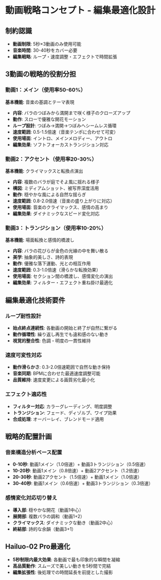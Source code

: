 # 動画戦略コンセプト - 編集最適化設計

## 制約認識
- **動画制限**: 5秒×3動画のみ使用可能
- **音楽時間**: 30-40秒をカバー必要
- **編集戦略**: ループ・速度調整・エフェクトで時間拡張

## 3動画の戦略的役割分担

### 動画1：メイン（使用率50-60%）
**基本機能**: 音楽の基調とテーマ表現
- **内容**: バラのつぼみから満開まで咲く様子のクローズアップ
- **動作**: スローで優雅な開花モーション
- **ループ設計**: つぼみ→満開→つぼみへシームレス循環
- **速度範囲**: 0.5-1.5倍速（音楽テンポに合わせて可変）
- **使用場面**: イントロ、メインメロディー、アウトロ
- **編集効果**: ソフトフォーカストランジション対応

### 動画2：アクセント（使用率20-30%）
**基本機能**: クライマックスと転換点演出
- **内容**: 複数のバラが庭でそよ風に揺れる様子
- **構図**: ミディアムショット、被写界深度活用
- **動作**: 穏やかな風による自然な揺らぎ
- **速度範囲**: 0.8-2.0倍速（音楽の盛り上がりに対応）
- **使用場面**: 音楽のクライマックス、感情の高まり
- **編集効果**: ダイナミックなスピード変化対応

### 動画3：トランジション（使用率10-20%）
**基本機能**: 場面転換と感情的橋渡し
- **内容**: バラの花びらが金色の光線の中を舞い散る
- **美学**: 抽象的美しさ、詩的表現
- **動作**: 優雅な落下運動、光との相互作用
- **速度範囲**: 0.3-1.0倍速（滑らかな転換効果）
- **使用場面**: セクション間の橋渡し、感情変化の演出
- **編集効果**: フィルター・エフェクト重ね掛け最適化

## 編集最適化技術要件

### ループ耐性設計
- **始点終点連続性**: 各動画の開始と終了が自然に繋がる
- **動作循環性**: 繰り返し再生でも違和感のない動き
- **視覚的整合性**: 色調・明度の一貫性維持

### 速度可変性対応
- **動作滑らかさ**: 0.3-2.0倍速範囲で自然な動き保持
- **音楽同期**: BPMに合わせた最適速度調整可能
- **品質維持**: 速度変更による画質劣化最小化

### エフェクト適応性
- **フィルター対応**: カラーグレーディング、明度調整
- **トランジション**: フェード、ディゾルブ、ワイプ効果
- **合成処理**: オーバーレイ、ブレンドモード適用

## 戦略的配置計画

### 音楽構造分析ベース配置
- **0-10秒**: 動画1メイン（1.0倍速）+ 動画3トランジション（0.5倍速）
- **10-20秒**: 動画1メイン（0.8倍速）+ 動画2アクセント（1.2倍速）
- **20-30秒**: 動画2アクセント（1.5倍速）+ 動画1メイン（1.0倍速）
- **30-40秒**: 動画1メイン（0.6倍速）+ 動画3トランジション（0.3倍速）

### 感情変化対応切り替え
- **導入部**: 穏やかな開花（動画1中心）
- **展開部**: 複数バラの調和（動画1+2）
- **クライマックス**: ダイナミックな動き（動画2中心）
- **終結部**: 詩的な余韻（動画3+1）

## Hailuo-02 Pro最適化
- **5秒制限内最大効果**: 各動画で最も印象的な瞬間を凝縮
- **高品質動作**: スムーズで美しい動きを5秒間で完結
- **編集拡張性**: 後処理での時間延長を前提とした撮影